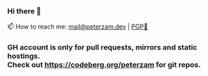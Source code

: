 ### Hi there 👋

📫 How to reach me: mail@peterzam.dev | [PGP🔑](github.com/peterzam.gpg)

### GH account is only for pull requests, mirrors and static hostings.</br>Check out https://codeberg.org/peterzam for git repos.
